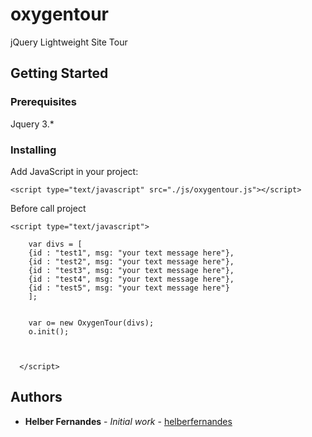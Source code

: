 # oxygentour
jQuery Lightweight Site Tour

## Getting Started

### Prerequisites
  Jquery 3.*

### Installing

Add JavaScript in your project:
```
<script type="text/javascript" src="./js/oxygentour.js"></script>
```
Before call project 

```
<script type="text/javascript">

    var divs = [
    {id : "test1", msg: "your text message here"},
    {id : "test2", msg: "your text message here"},
    {id : "test3", msg: "your text message here"},
    {id : "test4", msg: "your text message here"},
    {id : "test5", msg: "your text message here"}
    ];


    var o= new OxygenTour(divs);
    o.init();



  </script>
  ```
  
  ## Authors

* **Helber Fernandes** - *Initial work* - [helberfernandes](https://github.com/helberfernandes)
